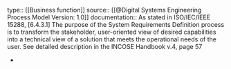 type:: [[Business function]]
source:: [[@Digital Systems Engineering Process Model Version: 1.0]]
documentation:: As stated in ISO/IEC/IEEE 15288, [6.4.3.1] The purpose of the System Requirements Definition process is to transform the stakeholder, user-oriented view of desired capabilities into a technical view of a solution that meets the operational needs of the user.  See detailed description in the INCOSE Handbook v.4, page 57

-